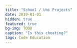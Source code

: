 ```yaml
---
title: "School / Uni Projects"
date: 2019-01-01
hidden: true
featured: true
bg-img: TODO
caption: "Is this cheating?"
tags: Code Education
---
```


